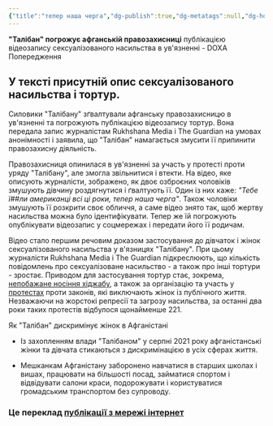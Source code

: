 ```yaml
---
{"title":"тепер наша черга","dg-publish":true,"dg-metatags":null,"dg-home":null,"permalink":"/dodatki/teper-nasha-cherga/","dgPassFrontmatter":true,"noteIcon":""}
---
```


**"Талібан" погрожує афганській правозахисниці** публікацією відеозапису сексуалізованого насильства в ув'язненні - DOXA
Попередження

## У тексті присутній опис сексуалізованого насильства і тортур.

Силовики "Талібану" зґвалтували афганську правозахисницю в ув'язненні та погрожують публікацією відеозапису тортур. Вона передала запис журналістам Rukhshana Media і The Guardian на умовах анонімності і заявила, що "Талібан" намагається змусити її припинити правозахисну діяльність.

Правозахисниця опинилася в ув'язненні за участь у протесті проти уряду "Талібану", але змогла звільнитися і втекти. На відео, яке описують журналісти, зображено, як двоє озброєних чоловіків змушують дівчину роздягнутися і ґвалтують її. Один із них каже: _"Тебе ї##ли американці всі ці роки, тепер наша черга"_. Також чоловіки змушують її розкрити своє обличчя, а саме відео знято так, щоб жертву насильства можна було ідентифікувати. Тепер же їй погрожують опублікувати відеозапис у соцмережах і передати його її родичам.

Відео стало першим речовим доказом застосування до дівчаток і жінок сексуалізованого насильства у в'язницях "Талібану". При цьому журналісти Rukhshana Media і The Guardian підкреслюють, що кількість повідомлень про сексуалізоване насильство - а також про інші тортури - зростає. Приводом для застосування тортур стає, зокрема, [непобажане носіння хіджабу](https://www.theguardian.com/global-development/article/2024/jun/25/afghan-women-girls-accuse-taliban-sexual-assault-after-arrests-bad-hijab-suicide), а також за організацію та участь у [протестах](https://www.theguardian.com/global-development/article/2024/jun/25/afghan-women-girls-accuse-taliban-sexual-assault-after-arrests-bad-hijab-suicide) проти законів, які виключають жінок із публічного життя. Незважаючи на жорстокі репресії та загрозу насильства, за останні два роки таких протестів відбулося щонайменше 221.

Як "Талібан" дискримінує жінок в Афганістані

* Із захопленням влади "Талібаном" у серпні 2021 року афганістанські жінки та дівчата стикаються з дискримінацією в усіх сферах життя.
    
* Мешканкам Афганістану заборонено навчатися в старших школах і вишах, працювати на більшості посад, займатися спортом і відвідувати салони краси, подорожувати і користуватися громадським транспортом без супроводу.

### Це переклад [публікації з мережі інтернет](https://doxa.team/news/2024-07-04-taliban)